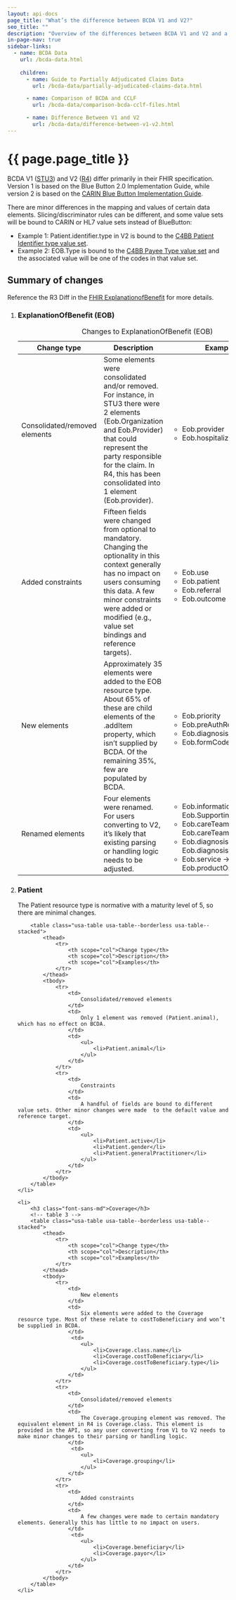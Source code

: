 ```yaml
---
layout: api-docs
page_title: "What’s the difference between BCDA V1 and V2?"
seo_title: ""
description: "Overview of the differences between BCDA V1 and V2 and a summary of specific API changes."
in-page-nav: true
sidebar-links: 
  - name: BCDA Data
    url: /bcda-data.html
    
    children:
      - name: Guide to Partially Adjudicated Claims Data
        url: /bcda-data/partially-adjudicated-claims-data.html

      - name: Comparison of BCDA and CCLF
        url: /bcda-data/comparison-bcda-cclf-files.html

      - name: Difference Between V1 and V2
        url: /bcda-data/difference-between-v1-v2.html
---
```


# {{ page.page_title }}

<p>
    BCDA V1 (<a href="https://hl7.org/fhir/STU3/" target="_blank" rel="noopener noreferrer">STU3</a>) and V2 (<a href="https://hl7.org/fhir/R4/" target="_blank" rel="noopener noreferrer">R4</a>) differ primarily in their FHIR specification. Version 1 is based on the Blue Button 2.0 Implementation Guide, while version 2 is based on the <a href="https://www.hl7.org/fhir/us/carin-bb/" target="_blank" rel="noopener noreferrer">CARIN Blue Button Implementation Guide</a>.
</p>
<p>There are minor differences in the mapping and values of certain data elements. Slicing/discriminator rules can be different, and some value sets will be bound to CARIN or HL7 value sets instead of BlueButton:
        <ul>
            <li>Example 1: Patient.identifier.type in V2 is bound to the <a href="http://www.hl7.org/fhir/us/carin-bb/ValueSet-C4BBPatientIdentifierType.html" target="_blank" rel="noopener noreferrer">C4BB Patient Identifier type value set</a>.</li>
            <li>Example 2: EOB.Type is bound to the <a href="http://www.hl7.org/fhir/us/carin-bb/ValueSet-C4BBPayeeType.html" target="_blank" rel="noopener noreferrer">C4BB Payee Type value set</a> and the associated value will be one of the codes in that value set.</li>
        </ul>
</p>
<h2>Summary of changes</h2>
<p>
    Reference the R3 Diff in the <a href="http://www.hl7.org/fhir/explanationofbenefit.html#resource" target="_blank" rel="noopener noreferrer">FHIR ExplanationofBenefit</a> for more details.
</p>
<!-- start ol for tables -->
<ol>
    <li>
        <h3 class="font-sans-md">ExplanationOfBenefit (EOB)</h3>
        <!-- table 1 -->
        <table class="usa-table usa-table--borderless usa-table--stacked">
            <caption class="usa-sr-only">Changes to ExplanationOfBenefit (EOB)</caption>
            <thead>
                <tr>
                    <th scope="col">Change type</th>
                    <th scope="col">Description</th>
                    <th scope="col">Examples</th>
                </tr>
            </thead>
            <tbody>
                <tr>
                    <td>
                        Consolidated/removed elements
                    </td>
                    <td>
                        Some elements were consolidated and/or removed. For instance, in STU3 there were 2 elements (Eob.Organization and Eob.Provider) that could represent the party responsible for the claim. In R4, this has been consolidated into 1 element (Eob.provider).
                    </td>
                    <td>
                        <ul>
                            <li>Eob.provider</li>
                            <li>Eob.hospitalization</li>
                        </ul>
                    </td>
                </tr>
                <tr>
                    <td>
                        Added constraints
                    </td>
                    <td>
                        Fifteen fields were changed from optional to mandatory. Changing the optionality in this context generally has no impact on users consuming this data. A few minor constraints were added or modified (e.g., value set bindings and reference targets).
                    </td>
                    <td>
                        <ul>
                            <li>Eob.use</li>
                            <li>Eob.patient</li>
                            <li>Eob.referral</li>
                            <li>Eob.outcome</li>
                        </ul>
                    </td>
                </tr>
                <tr>
                    <td>
                        New elements
                    </td>
                    <td>
                        Approximately 35 elements were added to the EOB resource type. About 65% of these are child elements of the .addItem property, which isn’t supplied by BCDA. Of the remaining 35%, few are populated by BCDA.
                    </td>
                    <td>
                        <ul>
                            <li>Eob.priority</li>
                            <li>Eob.preAuthRef</li>
                            <li>Eob.diagnosis.onAdmission</li>
                            <li>Eob.formCode</li>
                        </ul>
                    </td>
                </tr>
                <tr>
                    <td>
                        Renamed elements
                    </td>
                    <td>
                        Four elements were renamed. For users converting to V2, it’s likely that existing parsing or handling logic needs to be adjusted.
                    </td>
                    <td>
                        <ul>
                            <li>Eob.information → Eob.SupportingInfo</li>
                            <li>Eob.careTeamLinkId → Eob.careTeamSequence</li>
                            <li>Eob.diagnosisLinkId → Eob.diagnosisSequence</li>
                            <li>Eob.service → Eob.productOrService</li>
                        </ul>
                    </td>
                </tr>
            </tbody>
        </table>
    </li>
    <li>
        <h3 class="font-sans-md">Patient</h3>
        <p>The Patient resource type is normative with a maturity level of 5, so there are  minimal changes.</p>
    
        <table class="usa-table usa-table--borderless usa-table--stacked">
            <thead>
                <tr>
                    <th scope="col">Change type</th>
                    <th scope="col">Description</th>
                    <th scope="col">Examples</th>
                </tr>
            </thead>
            <tbody>
                <tr>
                    <td>
                        Consolidated/removed elements
                    </td>
                    <td>
                        Only 1 element was removed (Patient.animal), which has no effect on BCDA.                
                    </td>
                    <td>
                        <ul>
                            <li>Patient.animal</li>
                        </ul>
                    </td>
                </tr>
                <tr>
                    <td>
                        Constraints
                    </td>
                    <td>
                        A handful of fields are bound to different value sets. Other minor changes were made  to the default value and reference target.
                    </td>
                    <td>
                        <ul>
                            <li>Patient.active</li>
                            <li>Patient.gender</li>
                            <li>Patient.generalPractitioner</li>
                        </ul>
                    </td>
                </tr>
            </tbody>
        </table>
    </li>
    
    <li>
        <h3 class="font-sans-md">Coverage</h3>
        <!-- table 3 -->
        <table class="usa-table usa-table--borderless usa-table--stacked">
            <thead>
                <tr>
                    <th scope="col">Change type</th>
                    <th scope="col">Description</th>
                    <th scope="col">Examples</th>
                </tr>
            </thead>
            <tbody>
                <tr>
                    <td>
                        New elements
                    </td>
                    <td>
                        Six elements were added to the Coverage resource type. Most of these relate to costToBeneficiary and won’t be supplied in BCDA.                
                    </td>
                     <td>
                        <ul>
                            <li>Coverage.class.name</li>
                            <li>Coverage.costToBeneficiary</li>
                            <li>Coverage.costToBeneficiary.type</li>
                        </ul>
                    </td>
                </tr>
                <tr>
                    <td>
                        Consolidated/removed elements
                    </td>
                    <td>
                        The Coverage.grouping element was removed. The equivalent element in R4 is Coverage.class. This element is provided in the API, so any user converting from V1 to V2 needs to make minor changes to their parsing or handling logic.
                    </td>
                     <td>
                        <ul>
                            <li>Coverage.grouping</li>
                        </ul>
                    </td>
                </tr>
                <tr>
                    <td>
                        Added constraints
                    </td>
                    <td>
                        A few changes were made to certain mandatory elements. Generally this has little to no impact on users.
                    </td>
                     <td>
                        <ul>
                            <li>Coverage.beneficiary</li>
                            <li>Coverage.payor</li>
                        </ul>
                    </td>
                </tr>
            </tbody>
        </table>
    </li>
</ol>